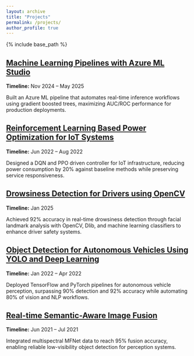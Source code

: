 ```yaml
---
layout: archive
title: "Projects"
permalink: /projects/
author_profile: true
---
```


{% include base_path %}

<div class="projects-list">
  <article class="project-entry">
    <h2><a href="https://github.com/Nabeel70">Machine Learning Pipelines with Azure ML Studio</a></h2>
    <p><strong>Timeline:</strong> Nov 2024 – May 2025</p>
    <p>Built an Azure ML pipeline that automates real-time inference workflows using gradient boosted trees, maximizing AUC/ROC performance for production deployments.</p>
  </article>

  <article class="project-entry">
    <h2><a href="https://github.com/Nabeel70">Reinforcement Learning Based Power Optimization for IoT Systems</a></h2>
    <p><strong>Timeline:</strong> Jun 2022 – Aug 2022</p>
    <p>Designed a DQN and PPO driven controller for IoT infrastructure, reducing power consumption by 20% against baseline methods while preserving service responsiveness.</p>
  </article>

  <article class="project-entry">
    <h2><a href="https://github.com/Nabeel70">Drowsiness Detection for Drivers using OpenCV</a></h2>
    <p><strong>Timeline:</strong> Jan 2025</p>
    <p>Achieved 92% accuracy in real-time drowsiness detection through facial landmark analysis with OpenCV, Dlib, and machine learning classifiers to enhance driver safety systems.</p>
  </article>

  <article class="project-entry">
    <h2><a href="https://github.com/Nabeel70">Object Detection for Autonomous Vehicles Using YOLO and Deep Learning</a></h2>
    <p><strong>Timeline:</strong> Jan 2022 – Apr 2022</p>
    <p>Deployed TensorFlow and PyTorch pipelines for autonomous vehicle perception, surpassing 90% detection and 92% accuracy while automating 80% of vision and NLP workflows.</p>
  </article>

  <article class="project-entry">
    <h2><a href="https://github.com/Nabeel70">Real-time Semantic-Aware Image Fusion</a></h2>
    <p><strong>Timeline:</strong> Jun 2021 – Jul 2021</p>
    <p>Integrated multispectral MFNet data to reach 95% fusion accuracy, enabling reliable low-visibility object detection for perception systems.</p>
  </article>
</div>
